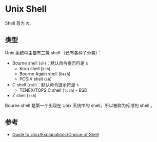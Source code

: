 # Unix Shell

Shell 意为 `壳`。

## 类型

Unix 系统中主要有三类 shell （还有各种子分类）：

* Bourne shell (`sh`)：默认命令提示符是 `$`
  * Korn shell (`ksh`)
  * Bourne Again shell (`bash`)
  * POSIX shell (`sh`)
* C shell (`csh`)：默认命令提示符是 `%`
  * TENEX/TOPS C shell (`tcsh`) - BSD
* Z shell (`zsh`)

Bourne shell 是第一个出现在 Unix 系统中的 shell，所以被称为标准的 shell 。

## 参考

* [Guide to Unix/Explanations/Choice of Shell](https://en.wikibooks.org/wiki/Guide_to_Unix/Explanations/Choice_of_Shell)
